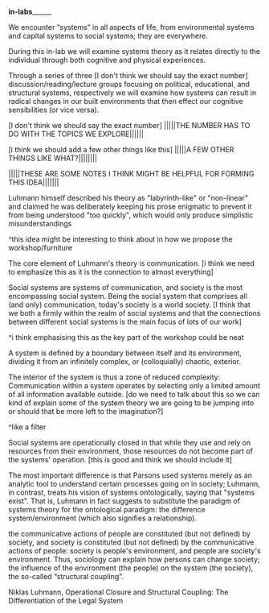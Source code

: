 ____________________in-labs__________________________
We encounter “systems” in all aspects of life, from environmental systems and capital systems to social systems; they are everywhere. 



During this in-lab we will examine systems theory as it relates directly to the individual through both cognitive and physical experiences. 



Through a series of three [I don't think we should say the exact number] discussion/reading/lecture groups focusing on political, educational, and structural systems, respectively we will examine how systems can result in radical changes in our built environments that then effect our cognitive sensibilities (or vice versa). 


 [I don't think we should say the exact number]
|||||THE NUMBER HAS TO DO WITH THE TOPICS WE EXPLORE||||||

[i think we should add a few other things like this]
|||||A FEW OTHER THINGS LIKE WHAT?|||||||| 


|||||THESE ARE SOME NOTES I THINK MIGHT BE HELPFUL FOR FORMING THIS IDEA|||||||

Luhmann himself described his theory as "labyrinth-like" or "non-linear" and claimed he was deliberately keeping his prose enigmatic to prevent it from being understood "too quickly", which would only produce simplistic misunderstandings 

^this idea might be interesting to think about in how we propose the workshop/furniture

The core element of Luhmann's theory is communication. [i think we need to emphasize this as it is the connection to almost everything] 

Social systems are systems of communication, and society is the most encompassing social system. Being the social system that comprises all (and only) communication, today's society is a world society. [I think that we both a firmly within the realm of social systems and that the connections between different social systems is the main focus of lots of our work]

^i think emphasising this as the key part of the workshop could be neat

 A system is defined by a boundary between itself and its environment, dividing it from an infinitely complex, or (colloquially) chaotic, exterior. 

The interior of the system is thus a zone of reduced complexity: Communication within a system operates by selecting only a limited amount of all information available outside. [do we need to talk about this so we can kind of explain some of the system theory we are going to be jumping into or should that be more left to the imagination?]

^like a filter

Social systems are operationally closed in that while they use and rely on resources from their environment, those resources do not become part of the systems' operation. [this is good and think we should include it]

The most important difference is that Parsons used systems merely as an analytic tool to understand certain processes going on in society; Luhmann, in contrast, treats his vision of systems ontologically, saying that "systems exist". That is, Luhmann in fact suggests to substitute the paradigm of systems theory for the ontological paradigm: the difference system/environment (which also signifies a relationship).

the communicative actions of people are constituted (but not defined) by society, and society is constituted (but not defined) by the communicative actions of people: society is people's environment, and people are society's environment. Thus, sociology can explain how persons can change society; the influence of the environment (the people) on the system (the society), the so-called “structural coupling”. 


Niklas Luhmann, Operational Closure and Structural Coupling: The Differentiation of the Legal System